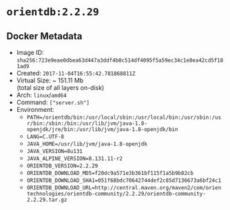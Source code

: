 # `orientdb:2.2.29`

## Docker Metadata

- Image ID: `sha256:723e9eae0dbea63d447a3ddf4b0c514df4095f5a59ec34c1e8ea42cd5f181ad9`
- Created: `2017-11-04T16:55:42.781868811Z`
- Virtual Size: ~ 151.11 Mb  
  (total size of all layers on-disk)
- Arch: `linux`/`amd64`
- Command: `["server.sh"]`
- Environment:
  - `PATH=/orientdb/bin:/usr/local/sbin:/usr/local/bin:/usr/sbin:/usr/bin:/sbin:/bin:/usr/lib/jvm/java-1.8-openjdk/jre/bin:/usr/lib/jvm/java-1.8-openjdk/bin`
  - `LANG=C.UTF-8`
  - `JAVA_HOME=/usr/lib/jvm/java-1.8-openjdk`
  - `JAVA_VERSION=8u131`
  - `JAVA_ALPINE_VERSION=8.131.11-r2`
  - `ORIENTDB_VERSION=2.2.29`
  - `ORIENTDB_DOWNLOAD_MD5=f20dc9a571e3b361bf115f1a5b9b82cb`
  - `ORIENTDB_DOWNLOAD_SHA1=051f68bdc70642744def2c85d7136673a6bf24c1`
  - `ORIENTDB_DOWNLOAD_URL=http://central.maven.org/maven2/com/orientechnologies/orientdb-community/2.2.29/orientdb-community-2.2.29.tar.gz`
